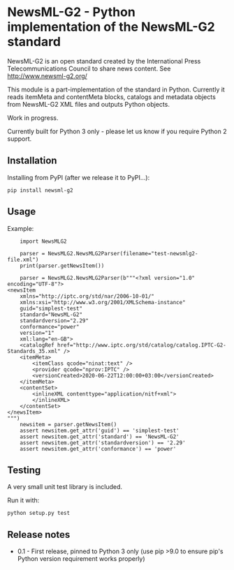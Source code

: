 # NewsML-G2 - Python implementation of the NewsML-G2 standard

NewsML-G2 is an open standard created by the International Press
Telecommunications Council to share news content. See http://www.newsml-g2.org/

This module is a part-implementation of the standard in Python.  Currently it
reads itemMeta and contentMeta blocks, catalogs and metadata objects from
NewsML-G2 XML files and outputs Python objects.

Work in progress.

Currently built for Python 3 only - please let us know if you require Python 2
support.

## Installation

Installing from PyPI (after we release it to PyPI...):

    pip install newsml-g2

## Usage

Example:

```
    import NewsMLG2

    parser = NewsMLG2.NewsMLG2Parser(filename="test-newsmlg2-file.xml")
    print(parser.getNewsItem())

    parser = NewsMLG2.NewsMLG2Parser(b"""<?xml version="1.0" encoding="UTF-8"?>
<newsItem
    xmlns="http://iptc.org/std/nar/2006-10-01/"
    xmlns:xsi="http://www.w3.org/2001/XMLSchema-instance"
    guid="simplest-test"
    standard="NewsML-G2"
    standardversion="2.29"
    conformance="power"
    version="1"
    xml:lang="en-GB">
    <catalogRef href="http://www.iptc.org/std/catalog/catalog.IPTC-G2-Standards_35.xml" />
    <itemMeta>
        <itemClass qcode="ninat:text" />
        <provider qcode="nprov:IPTC" />
        <versionCreated>2020-06-22T12:00:00+03:00</versionCreated>
    </itemMeta>
    <contentSet>
        <inlineXML contenttype="application/nitf+xml">
        </inlineXML>
    </contentSet>
</newsItem>
""")
    newsitem = parser.getNewsItem()
    assert newsitem.get_attr('guid') == 'simplest-test'
    assert newsitem.get_attr('standard') == 'NewsML-G2'
    assert newsitem.get_attr('standardversion') == '2.29'
    assert newsitem.get_attr('conformance') == 'power'
```

## Testing

A very small unit test library is included.

Run it with:

    python setup.py test

## Release notes

* 0.1 - First release, pinned to Python 3 only (use pip >9.0 to ensure pip's
Python version requirement works properly)
